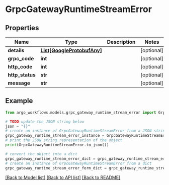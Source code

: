 # GrpcGatewayRuntimeStreamError


## Properties

Name | Type | Description | Notes
------------ | ------------- | ------------- | -------------
**details** | [**List[GoogleProtobufAny]**](GoogleProtobufAny.md) |  | [optional] 
**grpc_code** | **int** |  | [optional] 
**http_code** | **int** |  | [optional] 
**http_status** | **str** |  | [optional] 
**message** | **str** |  | [optional] 

## Example

```python
from argo_workflows.models.grpc_gateway_runtime_stream_error import GrpcGatewayRuntimeStreamError

# TODO update the JSON string below
json = "{}"
# create an instance of GrpcGatewayRuntimeStreamError from a JSON string
grpc_gateway_runtime_stream_error_instance = GrpcGatewayRuntimeStreamError.from_json(json)
# print the JSON string representation of the object
print(GrpcGatewayRuntimeStreamError.to_json())

# convert the object into a dict
grpc_gateway_runtime_stream_error_dict = grpc_gateway_runtime_stream_error_instance.to_dict()
# create an instance of GrpcGatewayRuntimeStreamError from a dict
grpc_gateway_runtime_stream_error_form_dict = grpc_gateway_runtime_stream_error.from_dict(grpc_gateway_runtime_stream_error_dict)
```
[[Back to Model list]](../README.md#documentation-for-models) [[Back to API list]](../README.md#documentation-for-api-endpoints) [[Back to README]](../README.md)


